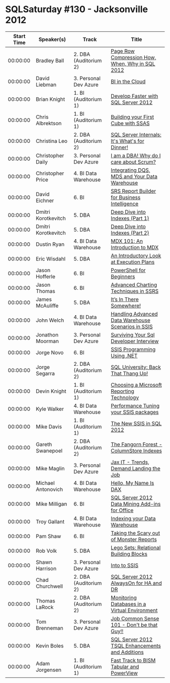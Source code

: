 # SQLSaturday #130 - Jacksonville 2012
Start Time|Speaker(s)|Track|Title
---|---|---|---
00:00:00|Bradley Ball|2. DBA (Auditorium 2)|[Page Row Compression How, When,  Why in SQL 2012](10134.md)
00:00:00|David Liebman|3. Personal Dev  Azure|[BI in the Cloud](10479.md)
00:00:00|Brian Knight|1. BI (Auditorium 1)|[Develop Faster with SQL Server 2012](10505.md)
00:00:00|Chris Albrektson|1. BI (Auditorium 1)|[Building your First Cube with SSAS](11155.md)
00:00:00|Christina Leo|2. DBA (Auditorium 2)|[SQL Server Internals:  It's What's for Dinner!](11608.md)
00:00:00|Christopher Daily|3. Personal Dev  Azure|[I am a DBA!  Why do I care about Scrum?](11651.md)
00:00:00|Christopher Price|4. BI  Data Warehouse|[Integrating DQS, MDS and Your Data Warehouse ](11965.md)
00:00:00|David Eichner|6. BI|[SRS Report Builder for Business Intelligence](12694.md)
00:00:00|Dmitri Korotkevitch|5. DBA|[Deep Dive into Indexes (Part 1)](13272.md)
00:00:00|Dmitri Korotkevitch|5. DBA|[Deep Dive into Indexes (Part 2)](13273.md)
00:00:00|Dustin Ryan|4. BI  Data Warehouse|[MDX 101: An Introduction to MDX](13499.md)
00:00:00|Eric Wisdahl|5. DBA|[An Introductory Look at Execution Plans](14027.md)
00:00:00|Jason Hofferle|6. BI|[PowerShell for Beginners](15784.md)
00:00:00|Jason Thomas|6. BI|[Advanced Charting Techniques in SSRS](15895.md)
00:00:00|James McAuliffe|5. DBA|[It’s In There Somewhere!](16987.md)
00:00:00|John Welch|4. BI  Data Warehouse|[Handling Advanced Data Warehouse Scenarios in SSIS](17187.md)
00:00:00|Jonathon Moorman|3. Personal Dev  Azure|[Surviving Your Sql Developer Interview](17348.md)
00:00:00|Jorge Novo|6. BI|[SSIS Programming Using  .NET](17374.md)
00:00:00|Jorge Segarra|2. DBA (Auditorium 2)|[SQL University: Back That Thang Up!](17385.md)
00:00:00|Devin Knight|1. BI (Auditorium 1)|[Choosing a Microsoft Reporting Technology](18633.md)
00:00:00|Kyle Walker|4. BI  Data Warehouse|[Performance Tuning your SSIS packages](18884.md)
00:00:00|Mike Davis|1. BI (Auditorium 1)|[The New SSIS in SQL 2012](19386.md)
00:00:00|Gareth Swanepoel|2. DBA (Auditorium 2)|[The Fangorn Forest - ColumnStore Indexes](20028.md)
00:00:00|Mike Maglin|3. Personal Dev  Azure|[Jax IT - Trends, Demand  Landing the Job](20436.md)
00:00:00|Michael Antonovich|4. BI  Data Warehouse|[Hello, My Name Is DAX](20470.md)
00:00:00|Mike Milligan|6. BI|[SQL Server 2012 Data Mining Add-ins for Office](20985.md)
00:00:00|Troy Gallant|4. BI  Data Warehouse|[Indexing your Data Warehouse](21583.md)
00:00:00|Pam Shaw|6. BI|[Taking the Scary out of Monster Reports](22342.md)
00:00:00|Rob Volk|5. DBA|[Lego Sets: Relational Building Blocks](23326.md)
00:00:00|Shawn Harrison|3. Personal Dev  Azure|[Into to SSIS](24404.md)
00:00:00|Chad Churchwell|2. DBA (Auditorium 2)|[SQL Server 2012 AlwaysOn for HA and DR](24907.md)
00:00:00|Thomas LaRock|2. DBA (Auditorium 2)|[Monitoring Databases in a Virtual Environment](25121.md)
00:00:00|Tom Brenneman|3. Personal Dev  Azure|[Job Common Sense 101 - Don't be that Guy!!](26022.md)
00:00:00|Kevin Boles|5. DBA|[SQL Server 2012 TSQL Enhancements and Additions](26321.md)
00:00:00|Adam Jorgensen|1. BI (Auditorium 1)|[Fast Track to BISM Tabular and PowerView](9130.md)
